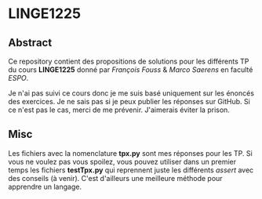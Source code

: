# LINGE1225

## Abstract

Ce repository contient des propositions de solutions pour les différents TP du cours **LINGE1225** donné
par *François Fouss* & *Marco Saerens* en faculté *ESPO*.

Je n'ai pas suivi ce cours donc je me suis basé uniquement sur les énoncés des exercices.
Je ne sais pas si je peux publier les réponses sur GitHub. Si ce n'est pas le cas, merci de me prévenir. 
J'aimerais éviter la prison.

## Misc

Les fichiers avec la nomenclature **tpx.py** sont mes réponses pour les TP. 
Si vous ne voulez pas vous spoilez, vous pouvez utiliser dans un premier temps les fichiers **testTpx.py**
qui reprennent juste les différents *assert* avec des conseils (à venir). C'est d'ailleurs une meilleure méthode
pour apprendre un langage. 

